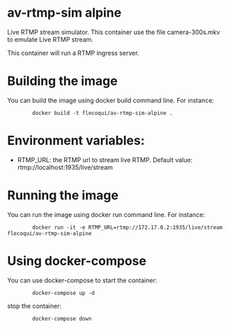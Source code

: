 # av-rtmp-sim alpine
Live RTMP stream simulator.
This container use the file camera-300s.mkv to emulate Live RTMP stream.

This container will run a RTMP ingress server.

# Building the image
You can build the image using docker build command line.
For instance:

            docker build -t flecoqui/av-rtmp-sim-alpine .


# Environment variables:

- RTMP_URL: the RTMP url to stream live RTMP. Default value: rtmp://localhost:1935/live/stream

# Running the image
You can run the image using docker run command line.
For instance:

            docker run -it -e RTMP_URL=rtmp://172.17.0.2:1935/live/stream flecoqui/av-rtmp-sim-alpine 


# Using docker-compose
You can use docker-compose to start the container:

            docker-compose up -d

stop the container:

            docker-compose down


